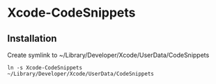 # Xcode-CodeSnippets

## Installation

Create symlink to ~/Library/Developer/Xcode/UserData/CodeSnippets

    ln -s Xcode-CodeSnippets ~/Library/Developer/Xcode/UserData/CodeSnippets
